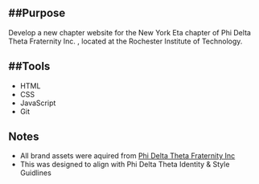 ##Purpose
---
Develop a new chapter website for the New York Eta chapter of Phi Delta Theta Fraternity Inc. , located at the Rochester Institute of Technology.

##Tools
---
- HTML
- CSS
- JavaScript
- Git

## Notes
- All brand assets were aquired from [Phi Delta Theta Fraternity Inc](brand.phideltatheta.org)
- This was designed to align with Phi Delta Theta Identity & Style Guidlines

